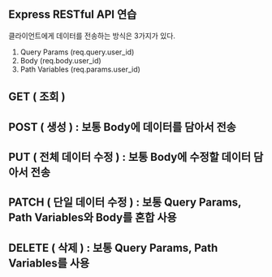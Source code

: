 ## Express RESTful API 연습


클라이언트에게 데이터를 전송하는 방식은 3가지가 있다.
1. Query Params (req.query.user_id)
2. Body (req.body.user_id)
3. Path Variables (req.params.user_id)

## GET ( 조회 ) <br>
## POST ( 생성 ) : 보통 Body에 데이터를 담아서 전송 <br>
## PUT ( 전체 데이터 수정 ) : 보통 Body에 수정할 데이터 담아서 전송 <br>
## PATCH ( 단일 데이터 수정 ) : 보통 Query Params, Path Variables와 Body를 혼합 사용 <br>
## DELETE ( 삭제 ) : 보통 Query Params, Path Variables를 사용
